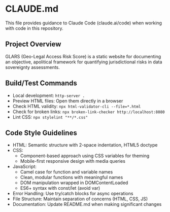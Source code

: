 # CLAUDE.md

This file provides guidance to Claude Code (claude.ai/code) when working with code in this repository.

## Project Overview
GLARS (Geo-Legal Access Risk Score) is a static website for documenting an objective, apolitical framework for quantifying jurisdictional risks in data sovereignty assessments.

## Build/Test Commands
- Local development: `http-server .`
- Preview HTML files: Open them directly in a browser
- Check HTML validity: `npx html-validator-cli --file=*.html`
- Check for broken links: `npx broken-link-checker http://localhost:8080`
- Lint CSS: `npx stylelint "**/*.css"`

## Code Style Guidelines
- HTML: Semantic structure with 2-space indentation, HTML5 doctype
- CSS: 
  - Component-based approach using CSS variables for theming
  - Mobile-first responsive design with media queries
- JavaScript: 
  - Camel case for function and variable names
  - Clean, modular functions with meaningful names
  - DOM manipulation wrapped in DOMContentLoaded
  - ES6+ syntax with const/let (avoid var)
- Error Handling: Use try/catch blocks for async operations
- File Structure: Maintain separation of concerns (HTML, CSS, JS)
- Documentation: Update README.md when making significant changes